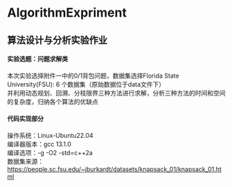 # AlgorithmExpriment
## 算法设计与分析实验作业

#### 实验选题：问题求解类
本次实验选择附件一中的0/1背包问题，数据集选择Florida State University(FSU): 6 个数据集（原始数据位于data文件下）<br>
并利用动态规划、回溯、分枝限界三种方法进行求解，分析三种方法的时间和空间的复杂度，归纳各个算法的优缺点<br>
#### 代码实现部分
操作系统：Linux-Ubuntu22.04<br>
编译器版本：gcc 13.1.0<br>
编译选项：-g -O2 -std=c++2a<br>
数据集来源：https://people.sc.fsu.edu/~jburkardt/datasets/knapsack_01/knapsack_01.html<br>
